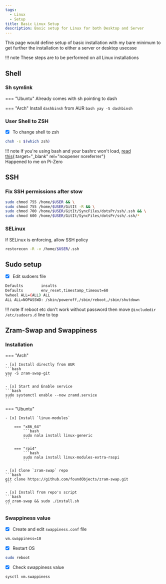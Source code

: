 ```yaml
---
tags:
  - Linux
  - Setup
title: Basic Linux Setup
description: Basic setup for Linux for both Desktop and Server
---
```

This page would define setup of basic installation with my bare minimum to get further the installation to either a server or desktop usecase

!!! note
    These steps are to be performed on all Linux installations

## Shell
### Sh symlink

=== "Ubuntu"
    Already comes with sh pointing to dash

=== "Arch"
    Install `dashbinsh` from AUR
    ```bash
    yay -S dashbinsh
    ```

### User Shell to ZSH

- [x] To change shell to zsh
```bash title="Run as user whose shell you want to change, NOT ROOT OR SUDO"
chsh -s $(which zsh)
```

!!! note
    If you're using bash and your bashrc won't load, [read this](https://stackoverflow.com/questions/18393521/bashrc-not-loading-until-run-bash-command/18393620#18393620){:target="_blank" rel="noopener noreferrer"}  
    Happened to me on Pi-Zero

## SSH
### Fix SSH permissions after stow

```bash
sudo chmod 755 /home/$USER && \
sudo chmod 755 /home/$USER/GitIt -R && \
sudo chmod 700 /home/$USER/GitIt/SyncFiles/dotsPr/ssh/.ssh && \
sudo chmod 600 /home/$USER/GitIt/SyncFiles/dotsPr/ssh/.ssh/*
```

### SELinux

If SELinux is enforcing, allow SSH policy
```bash
restorecon -R -v /home/$USER/.ssh
```

## Sudo setup

- [x] Edit sudoers file
```bash title="sudo EDITOR=nvim visudo"
Defaults        insults
Defaults        env_reset,timestamp_timeout=60
%wheel ALL=(ALL) ALL
ALL ALL=NOPASSWD: /sbin/poweroff,/sbin/reboot,/sbin/shutdown
```

!!! note
    If reboot etc don't work without password then move `@includedir /etc/sudoers.d` line to top

## Zram-Swap and Swappiness
### Installation

=== "Arch"

    - [x] Install directly from AUR
    ```bash
    yay -S zram-swap-git
    ```

    - [x] Start and Enable service
    ```bash
    sudo systemctl enable --now zramd.service
    ```

=== "Ubuntu"

    - [x] Install `linux-modules`

        === "x86_64"
            ```bash
            sudo nala install linux-generic
            ```

        === "rpi4"
            ```bash
            sudo nala install linux-modules-extra-raspi
            ```

    - [x] Clone `zram-swap` repo
    ```bash
    git clone https://github.com/foundObjects/zram-swap.git
    ```

    - [x] Install from repo's script
    ```bash
    cd zram-swap && sudo ./install.sh
    ```

### Swappiness value

- [x] Create and edit `swappiness.conf` file
```bash title="sudoedit /etc/sysctl.d/99-swappiness.conf"
vm.swappiness=10
```
- [x] Restart OS
```bash
sudo reboot
```

- [x] Check swappiness value
```bash
sysctl vm.swappiness
```
